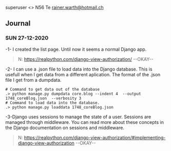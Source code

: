 

superuser <>  N56 Te  rainer.warth@hotmail.ch

## Journal

###  SUN 27-12-2020

-1- I created the list page. Until now it seems a normal Django app.
>N: https://realpython.com/django-view-authorization/  --OKAY--

-2- I can use a .json file to load data into the Django database. This is usefull when I get data from a different aplication. The format of the .json file I get from a dumpdata.

```
# Command to get data out of the database
.> python manage.py dumpdata core.blog --indent 4  --output 1748_coreBlog.json  --verbosity 3
# Command to load data into the database.
.> python manage.py loaddata 1748_coreBlog.json

```

-3-Django uses sessions to manage the state of a user. Sessions are managed through middleware. You can read more about these concepts in the Django documentation on sessions and middleware.
>N: https://realpython.com/django-view-authorization/#implementing-django-view-authorization  --OKAY--